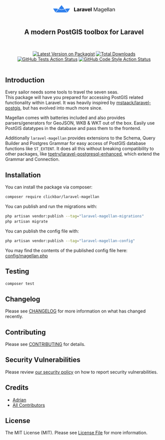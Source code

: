 <div align="center">
    <picture>
        <source media="(prefers-color-scheme: dark)" srcset="art/logo_dark.svg">
        <source media="(prefers-color-scheme: light)" srcset="art/logo_light.svg">
        <img
            width="40%"
            alt="The logo for laravel-magellan, which shows a small blue paper ship with the package name right beside it." src="art/logo_light.png"
        >
    </picture>
    <br>
    <br>
    <h2>A modern PostGIS toolbox for Laravel</h2>
    <br>

[![Latest Version on Packagist](https://img.shields.io/packagist/v/clickbar/laravel-magellan.svg?style=flat-square)](https://packagist.org/packages/clickbar/laravel-magellan)
[![Total Downloads](https://img.shields.io/packagist/dt/clickbar/laravel-magellan.svg?style=flat-square)](https://packagist.org/packages/clickbar/laravel-magellan)
[![GitHub Tests Action Status](https://github.com/clickbar/laravel-magellan/actions/workflows/run-tests.yml/badge.svg)](https://github.com/clickbar/laravel-magellan/actions/workflows/run-tests.yml)
[![GitHub Code Style Action Status](https://github.com/clickbar/laravel-magellan/actions/workflows/fix-styling.yml/badge.svg)](https://github.com/clickbar/laravel-magellan/actions/workflows/fix-styling.yml)
<br>
<br>
</div>

## Introduction

Every sailor needs some tools to travel the seven seas.  
This package will have you prepared for accessing PostGIS related functionality within Laravel.
It was heavily inspired by [mstaack/laravel-postgis](https://github.com/mstaack/laravel-postgis), but has evolved into much more since.

Magellan comes with batteries included and also provides parsers/generators for GeoJSON, WKB & WKT out of the box. Easily use PostGIS datatypes in the database and pass them to the frontend.  

Additionally `laravel-magellan` provides extensions to the Schema, Query Builder and Postgres Grammar for easy access of PostGIS database functions like `ST_EXTENT`. It does all this without breaking compatibility to other packages, like [tpetry/laravel-postgresql-enhanced](https://github.com/tpetry/laravel-postgresql-enhanced), which extend the Grammar and Connection.

## Installation

You can install the package via composer:

```bash
composer require clickbar/laravel-magellan
```

You can publish and run the migrations with:

```bash
php artisan vendor:publish --tag="laravel-magellan-migrations"
php artisan migrate
```

You can publish the config file with:

```bash
php artisan vendor:publish --tag="laravel-magellan-config"
```
  
You may find the contents of the published config file here:
[config/magellan.php](config/magellan.php)

## Testing

```bash
composer test
```

## Changelog

Please see [CHANGELOG](CHANGELOG.md) for more information on what has changed recently.

## Contributing

Please see [CONTRIBUTING](https://github.com/spatie/.github/blob/main/CONTRIBUTING.md) for details.

## Security Vulnerabilities

Please review [our security policy](../../security/policy) on how to report security vulnerabilities.

## Credits

- [Adrian](https://github.com/ahawlitschek)
- [All Contributors](../../contributors)

## License

The MIT License (MIT). Please see [License File](LICENSE.md) for more information.
